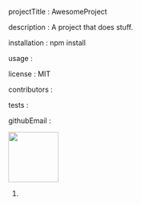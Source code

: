 projectTitle : AwesomeProject
 
description : A project that does stuff.
 
installation : npm install
 
usage : 
 
license : MIT
 
contributors : 
 
tests : 
 
githubEmail : 
 


<img src="" width="100px">

1. 


